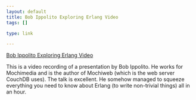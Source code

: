 ```yaml
--- 
layout: default
title: Bob Ippolito Exploring Erlang Video
tags: []

type: link

---
```

<a href="http://kupuk.com/2008/03/08/bob-ippolito-exploring-erlang/">Bob Ippolito Exploring Erlang Video</a>

This is a video recording of a presentation by Bob Ippolito. He works for Mochimedia and is the author of Mochiweb (which is the web server CouchDB uses). The talk is excellent. He somehow managed to squeeze everything you need to know about Erlang (to write non-trivial things) all in an hour.
